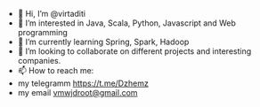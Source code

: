 - 👋 Hi, I’m @virtaditi
- 👀 I’m interested in Java, Scala, Python, Javascript and Web programming
- 🌱 I’m currently learning Spring, Spark, Hadoop
- 💞️ I’m looking to collaborate on different projects and interesting companies.
- 📫 How to reach me:
- my telegramm https://t.me/Dzhemz
- my email vmwjdroot@gmail.com


<!---
virtaditi/virtaditi is a ✨ special ✨ repository because its `README.md` (this file) appears on your GitHub profile.
You can click the Preview link to take a look at your changes.
--->

